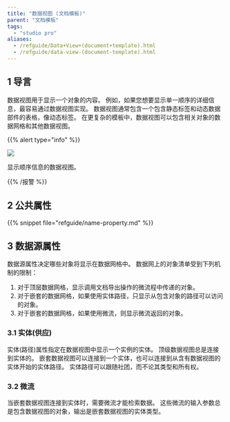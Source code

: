 ```yaml
---
title: "数据视图 (文档模板)"
parent: "文档模板"
tags:
  - "studio pro"
aliases:
  - /refguide/Data+View+(document+template).html
  - /refguide/data-view-(document-template).html
---
```


## 1 导言

数据视图用于显示一个对象的内容。 例如，如果您想要显示单一顺序的详细信息，最容易通过数据视图实现。 数据视图通常包含一个包含静态标签和动态数据部件的表格，像动态标签。 在更复杂的模板中，数据视图可以包含相关对象的数据网格和其他数据视图。

{{% alert type="info" %}}

![](attachments/document-templates/918139.png)

显示顺序信息的数据视图。

{{% /报警 %}}

## 2 公共属性

{{% snippet file="refguide/name-property.md" %}}

## 3 数据源属性

数据源属性决定哪些对象将显示在数据网格中。 数据网上的对象清单受到下列机制的限制：

1.  对于顶层数据网格，显示调用文档导出操作的微流程中传递的对象。
2.  对于嵌套的数据网格，如果使用实体路径，只显示从包含对象的路径可以访问的对象。
3.  对于嵌套的数据网格，如果使用微流，则显示微流返回的对象。

### 3.1 实体(供应)

实体(路径)属性指定在数据视图中显示一个实例的实体。 顶级数据视图总是连接到实体的。 嵌套数据视图可以连接到一个实体，也可以连接到从含有数据视图的实体开始的实体路径。 实体路径可以跟随社团，而不论其类型和所有权。

### 3.2 微流

当嵌套数据视图连接到实体时，需要微流才能检索数据。 这些微流的输入参数总是包含数据视图的对象，输出是嵌套数据视图的实体类型。
